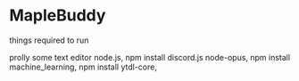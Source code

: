 # MapleBuddy

things required to run


prolly some text editor 
node.js, 
npm install discord.js node-opus, 
npm install machine_learning, 
npm install ytdl-core, 
